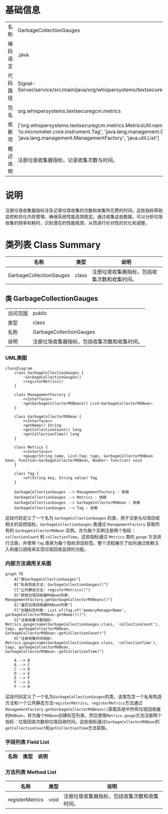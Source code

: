 # 基础信息

|      |      |
|------|------|
| 名称 | GarbageCollectionGauges |
| 编码语言 | .java |
| 代码路径 | Signal-Server/service/src/main/java/org/whispersystems/textsecuregcm/metrics/GarbageCollectionGauges.java |
| 包名 | org.whispersystems.textsecuregcm.metrics |
| 依赖项 | ['org.whispersystems.textsecuregcm.metrics.MetricsUtil.name', 'io.micrometer.core.instrument.Metrics', 'io.micrometer.core.instrument.Tag', 'java.lang.management.GarbageCollectorMXBean', 'java.lang.management.ManagementFactory', 'java.util.List'] |
| 概述说明 | 注册垃圾收集器指标，记录收集次数与时间。 |

# 说明

注册垃圾收集器指标涉及记录垃圾收集的次数和收集所花费的时间。这些指标帮助监控和优化内存管理，确保系统性能高效稳定。通过收集这些数据，可以分析垃圾收集的频率和耗时，识别潜在的性能瓶颈，从而进行针对性的优化和调整。

# 类列表 Class Summary

| 名称   | 类型  | 说明 |
|-------|------|-------------|
| GarbageCollectionGauges | class | 注册垃圾收集器指标，包括收集次数和收集时间。 |



## 类 GarbageCollectionGauges

|      |      |
|------|------|
| 访问范围 | public |
| 类型 | class |
| 名称 | GarbageCollectionGauges |
| 说明 | 注册垃圾收集器指标，包括收集次数和收集时间。 |


### UML类图

```mermaid
classDiagram
    class GarbageCollectionGauges {
        -GarbageCollectionGauges()
        +registerMetrics()
    }

    class ManagementFactory {
        <<Interface>>
        +getGarbageCollectorMXBeans() List~GarbageCollectorMXBean~
    }

    class GarbageCollectorMXBean {
        <<Interface>>
        +getName() String
        +getCollectionCount() long
        +getCollectionTime() long
    }

    class Metrics {
        <<Interface>>
        +gauge(String name, List~Tag~ tags, GarbageCollectorMXBean bean, Function~GarbageCollectorMXBean, Number~ function) void
    }

    class Tag {
        +of(String key, String value) Tag
    }

    GarbageCollectionGauges --> ManagementFactory : 依赖
    GarbageCollectionGauges --> Metrics : 依赖
    GarbageCollectionGauges --> GarbageCollectorMXBean : 依赖
    GarbageCollectionGauges --> Tag : 依赖
```

这段代码定义了一个名为 `GarbageCollectionGauges` 的类，用于注册与垃圾回收相关的监控指标。`GarbageCollectionGauges` 类通过 `ManagementFactory` 获取所有的 `GarbageCollectorMXBean` 实例，并为每个实例注册两个指标：`collectionCount` 和 `collectionTime`。这些指标通过 `Metrics` 类的 `gauge` 方法进行注册，并使用 `Tag` 类来为每个指标添加标签。整个流程展示了如何通过依赖注入和接口调用来实现垃圾回收监控的功能。


### 内部方法调用关系图

```mermaid
graph TD
    A["类GarbageCollectionGauges"]
    B["私有构造方法: GarbageCollectionGauges()"]
    C["公共静态方法: registerMetrics()"]
    D["获取垃圾回收器MXBean列表: ManagementFactory.getGarbageCollectorMXBeans()"]
    E["遍历垃圾回收器MXBean列表"]
    F["创建标签列表: List.of(Tag.of('memoryManagerName', garbageCollectorMXBean.getName()))"]
    G["注册收集次数指标: Metrics.gauge(name(GarbageCollectionGauges.class, 'collectionCount'), tags, garbageCollectorMXBean, GarbageCollectorMXBean::getCollectionCount)"]
    H["注册收集时间指标: Metrics.gauge(name(GarbageCollectionGauges.class, 'collectionTime'), tags, garbageCollectorMXBean, GarbageCollectorMXBean::getCollectionTime)"]

    A --> B
    A --> C
    C --> D
    D --> E
    E --> F
    F --> G
    F --> H
```

这段代码定义了一个名为`GarbageCollectionGauges`的类，该类包含一个私有构造方法和一个公共静态方法`registerMetrics`。`registerMetrics`方法通过`ManagementFactory.getGarbageCollectorMXBeans()`获取系统中所有垃圾回收器的`MXBean`，并为每个`MXBean`创建标签列表，然后使用`Metrics.gauge`方法注册两个指标：垃圾回收次数和垃圾回收时间。这些指标通过`GarbageCollectorMXBean`的`getCollectionCount`和`getCollectionTime`方法获取。

### 字段列表 Field List

| 名称  | 类型  | 说明 |
|-------|-------|------|

### 方法列表 Method List

| 名称  | 类型  | 说明 |
|-------|-------|------|
| registerMetrics | void | 注册垃圾收集器指标，包括收集次数和收集时间。 |




